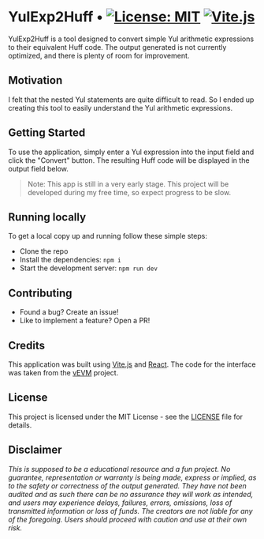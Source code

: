 # YulExp2Huff • [![License: MIT](https://img.shields.io/badge/License-MIT-blue.svg)](https://opensource.org/licenses/MIT) [![Vite.js](https://img.shields.io/badge/Vite.js-3.1.18-brightgreen)](https://vitejs.dev/)

YulExp2Huff is a tool designed to convert simple Yul arithmetic expressions to their equivalent Huff code. The output generated is not currently optimized, and there is plenty of room for improvement.

## Motivation

I felt that the nested Yul statements are quite difficult to read. So I ended up creating this tool to easily understand the Yul arithmetic expressions.

## Getting Started

To use the application, simply enter a Yul expression into the input field and click the "Convert" button. The resulting Huff code will be displayed in the output field below.

> Note: This app is still in a very early stage. This project will be developed during my free time, so expect progress to be slow.

## Running locally

To get a local copy up and running follow these simple steps:

- Clone the repo
- Install the dependencies: `npm i`
- Start the development server: `npm run dev`

## Contributing

- Found a bug? Create an issue!
- Like to implement a feature? Open a PR!

## Credits

This application was built using [Vite.js](https://vitejs.dev/) and [React](https://reactjs.org/). The code for the interface was taken from the [vEVM](https://github.com/kethcode/vEVM) project.

## License

This project is licensed under the MIT License - see the [LICENSE](LICENSE) file for details.

## Disclaimer

_This is supposed to be a educational resource and a fun project. No guarantee, representation or warranty is being made, express or implied, as to the safety or correctness of the output generated. They have not been audited and as such there can be no assurance they will work as intended, and users may experience delays, failures, errors, omissions, loss of transmitted information or loss of funds. The creators are not liable for any of the foregoing. Users should proceed with caution and use at their own risk._
